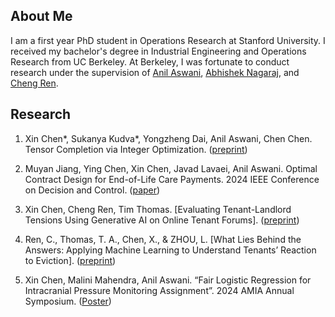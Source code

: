 ## About Me

I am a first year PhD student in Operations Research at Stanford University. I received my bachelor's degree in Industrial Engineering and Operations Research from UC Berkeley. At Berkeley, I was fortunate to conduct research under the supervision of [Anil Aswani](https://vcresearch.berkeley.edu/faculty/anil-aswani), [Abhishek Nagaraj](https://www.abhishekn.com), and [Cheng Ren](https://www.albany.edu/ssw/faculty/cheng-ren).

## Research
1. Xin Chen\*, Sukanya Kudva\*, Yongzheng Dai, Anil Aswani, Chen Chen. Tensor Completion via Integer Optimization. ([preprint](https://arxiv.org/abs/2402.05141))

2. Muyan Jiang, Ying Chen, Xin Chen, Javad Lavaei, Anil Aswani. Optimal Contract Design for End-of-Life Care Payments. 2024 IEEE Conference on Decision and Control. ([paper](https://arxiv.org/abs/2403.15099))
  
3. Xin Chen, Cheng Ren, Tim Thomas. [Evaluating Tenant-Landlord Tensions Using Generative AI on Online Tenant Forums]. ([preprint](https://arxiv.org/abs/2404.11681))

4. Ren, C., Thomas, T. A., Chen, X., & ZHOU, L. [What Lies Behind the Answers: Applying Machine Learning to Understand Tenants’ Reaction to Eviction]. ([preprint](https://doi.org/10.31219/osf.io/uscxh_v1))

5. Xin Chen, Malini Mahendra, Anil Aswani. “Fair Logistic Regression for Intracranial Pressure Monitoring Assignment”. 2024 AMIA Annual Symposium. ([Poster](https://knowledge.amia.org/A2024/indexes))

